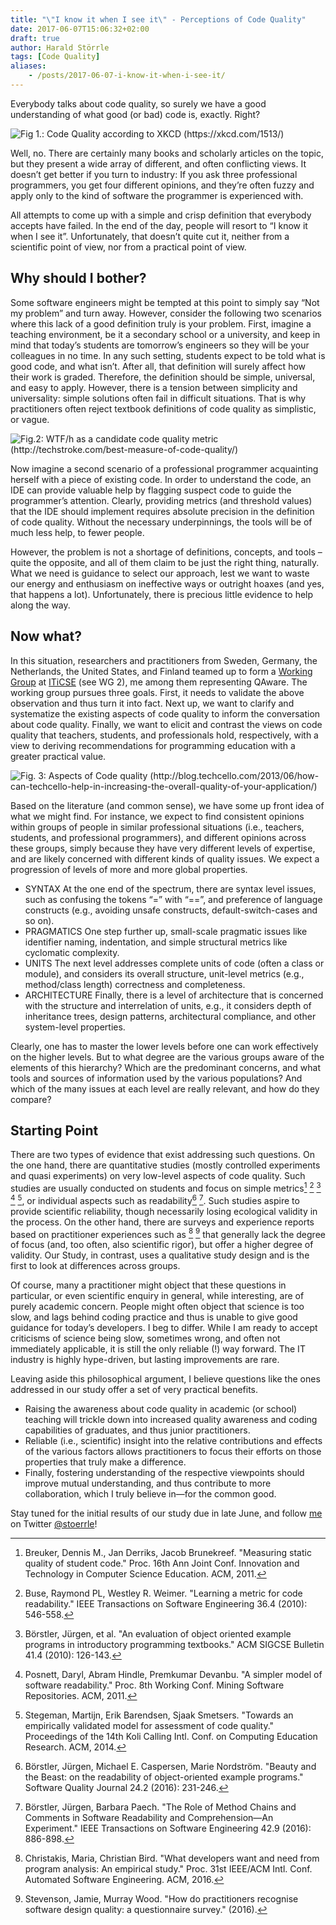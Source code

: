 ```yaml
---
title: "\"I know it when I see it\" - Perceptions of Code Quality"
date: 2017-06-07T15:06:32+02:00
draft: true
author: Harald Störrle
tags: [Code Quality]
aliases:
    - /posts/2017-06-07-i-know-it-when-i-see-it/
---
```

Everybody talks about code quality, so surely we have a good understanding of what good (or bad) code is, exactly. Right?
 
![Fig 1.: Code Quality according to XKCD (https://xkcd.com/1513/)](/images/code_quality.png)

Well, no. There are certainly many books and scholarly articles on the topic, but they present a wide array of different, and often conflicting views. It doesn’t get better if you turn to industry: If you ask three professional programmers, you get four different opinions, and they’re often fuzzy and apply only to the kind of software the programmer is experienced with.

All attempts to come up with a simple and crisp definition that everybody accepts have failed. In the end of the day, people will resort to “I know it when I see it”. Unfortunately, that doesn’t quite cut it, neither from a scientific point of view, nor from a practical point of view.


## Why should I bother?
Some software engineers might be tempted at this point to simply say “Not my problem” and turn away. However, consider the following two scenarios where this lack of a good definition truly is your problem. First, imagine a teaching environment, be it a secondary school or a university, and keep in mind that today’s students are tomorrow’s engineers so they will be your colleagues in no time. In any such setting, students expect to be told what is good code, and what isn’t. After all, that definition will surely affect how their work is graded. Therefore, the definition should be simple, universal, and easy to apply. However, there is a tension between simplicity and universality: simple solutions often fail in difficult situations. That is why practitioners often reject textbook definitions of code quality as simplistic, or vague.

![Fig.2: WTF/h as a candidate code quality metric (http://techstroke.com/best-measure-of-code-quality/)](/images/WTF_per_h.png)

Now imagine a second scenario of a professional programmer acquainting herself with a piece of existing code. In order to understand the code, an IDE can provide valuable help by flagging suspect code to guide the programmer’s attention. Clearly, providing metrics (and threshold values) that the IDE should implement requires absolute precision in the definition of code quality. Without the necessary underpinnings, the tools will be of much less help, to fewer people.

However, the problem is not a shortage of definitions, concepts, and tools – quite the opposite, and all of them claim to be just the right thing, naturally. What we need is guidance to select our approach, lest we want to waste our energy and enthusiasm on ineffective ways or outright hoaxes (and yes, that happens a lot). Unfortunately, there is precious little evidence to help along the way.


## Now what?
In this situation, researchers and practitioners from Sweden, Germany, the Netherlands, the United States, and Finland teamed up to form a [Working Group](http://iticse.acm.org/working-groups-2/) at [ITiCSE](http://iticse.acm.org/) (see WG 2), me among them representing QAware. The working group pursues three goals. First, it needs to validate the above observation and thus turn it into fact. Next up, we want to clarify and systematize the existing aspects of code quality to inform the conversation about code quality. Finally, we want to elicit and contrast the views on code quality that teachers, students, and professionals hold, respectively, with a view to deriving recommendations for programming education with a greater practical value.

![Fig. 3: Aspects of Code quality (http://blog.techcello.com/2013/06/how-can-techcello-help-in-increasing-the-overall-quality-of-your-application/)](/images/Code_Quality-300x205.png)

Based on the literature (and common sense), we have some up front idea of what we might find. For instance, we expect to find consistent opinions within groups of people in similar professional situations (i.e., teachers, students, and professional programmers), and different opinions across these groups, simply because they have very different levels of expertise, and are likely concerned with different kinds of quality issues. We expect a progression of levels of more and more global properties.

* SYNTAX At the one end of the spectrum, there are syntax level issues, such as confusing the tokens “=” with “==”, and preference of language constructs (e.g., avoiding unsafe constructs, default-switch-cases and so on).
* PRAGMATICS One step further up, small-scale pragmatic issues like identifier naming, indentation, and simple structural metrics like cyclomatic complexity.
* UNITS The next level addresses complete units of code (often a class or module), and considers its overall structure, unit-level metrics (e.g., method/class length) correctness and completeness. 
* ARCHITECTURE Finally, there is a level of architecture that is concerned with the structure and interrelation of units, e.g., it considers depth of inheritance trees, design patterns, architectural compliance, and other system-level properties.

Clearly, one has to master the lower levels before one can work effectively on the higher levels. But to what degree are the various groups aware of the elements of this hierarchy? Which are the predominant concerns, and what tools and sources of information used by the various populations? And which of the many issues at each level are really relevant, and how do they compare?


## Starting Point
There are two types of evidence that exist addressing such questions. On the one hand, there are quantitative studies (mostly controlled experiments and quasi experiments) on very low-level aspects of code quality. Such studies are usually conducted on students and focus on simple metrics[^1] [^2] [^4] [^7] [^8], or individual aspects such as readability[^3] [^5]. Such studies aspire to provide scientific reliability, though necessarily losing ecological validity in the process. On the other hand, there are surveys and experience reports based on practitioner experiences such as [^6] [^9] that generally lack the degree of focus (and, too often, also scientific rigor), but offer a higher degree of validity. Our Study, in contrast, uses a qualitative study design and is the first to look at differences across groups. 

Of course, many a practitioner might object that these questions in particular, or even scientific enquiry in general, while interesting, are of purely academic concern. People might often object that science is too slow, and lags behind coding practice and thus is unable to give good guidance for today’s developers. I beg to differ. While I am ready to accept criticisms of science being slow, sometimes wrong, and often not immediately applicable, it is still the only reliable (!) way forward. The IT industry is highly hype-driven, but lasting improvements are rare. 

Leaving aside this philosophical argument, I believe questions like the ones addressed in our study offer a set of very practical benefits.

* Raising the awareness about code quality in academic (or school) teaching will trickle down into increased quality awareness and coding capabilities of graduates, and thus junior practitioners.
* Reliable (i.e., scientific) insight into the relative contributions and effects of the various factors allows practitioners to focus their efforts on those properties that truly make a difference.
* Finally, fostering understanding of the respective viewpoints should improve mutual understanding, and thus contribute to more collaboration, which I truly believe in—for the common good.

Stay tuned for the initial results of our study due in late June, and follow [me](https://about.me/stoerrle) on Twitter [@stoerrle](https://twitter.com/stoerrle)!
 
[^1]: Breuker, Dennis M., Jan Derriks, Jacob Brunekreef. "Measuring static quality of student code." Proc. 16th Ann Joint Conf. Innovation and Technology in Computer Science Education. ACM, 2011.
[^2]: Buse, Raymond PL, Westley R. Weimer. "Learning a metric for code readability." IEEE Transactions on Software Engineering 36.4 (2010): 546-558.
[^3]: Börstler, Jürgen, Michael E. Caspersen, Marie Nordström. "Beauty and the Beast: on the readability of object-oriented example programs." Software Quality Journal 24.2 (2016): 231-246.
[^4]: Börstler, Jürgen, et al. "An evaluation of object oriented example programs in introductory programming textbooks." ACM SIGCSE Bulletin 41.4 (2010): 126-143.
[^5]: Börstler, Jürgen, Barbara Paech. "The Role of Method Chains and Comments in Software Readability and Comprehension—An Experiment." IEEE Transactions on Software Engineering 42.9 (2016): 886-898.
[^6]: Christakis, Maria, Christian Bird. "What developers want and need from program analysis: An empirical study." Proc. 31st IEEE/ACM Intl. Conf. Automated Software Engineering. ACM, 2016.
[^7]: Posnett, Daryl, Abram Hindle, Premkumar Devanbu. "A simpler model of software readability." Proc. 8th Working Conf. Mining Software Repositories. ACM, 2011.
[^8]: Stegeman, Martijn, Erik Barendsen, Sjaak Smetsers. "Towards an empirically validated model for assessment of code quality." Proceedings of the 14th Koli Calling Intl. Conf. on Computing Education Research. ACM, 2014.
[^9]: Stevenson, Jamie, Murray Wood. "How do practitioners recognise software design quality: a questionnaire survey." (2016).
